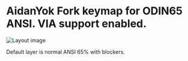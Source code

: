 AidanYok Fork keymap for ODIN65 ANSI. VIA support enabled.=========================================================![Layout image]()Default layer is normal ANSI 65% with blockers.